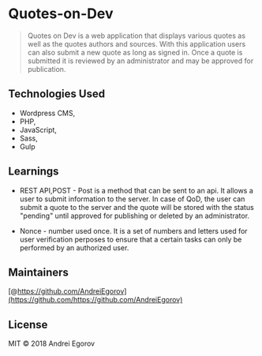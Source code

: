 # Quotes-on-Dev


> Quotes on Dev is a web application that displays various quotes as well as the quotes authors and sources. With this application users can also submit a new quote as long as signed in. Once a quote is submitted it is reviewed by an administrator and may be approved for publication.


## Technologies Used
* Wordpress CMS,
* PHP,
* JavaScript,
* Sass,
* Gulp

## Learnings

* REST API,POST - Post is a method that can be sent to an api. It allows a user to submit information to the server. In case of QoD, the user can submit a quote to the server and the quote will be stored with the status "pending" until approved for publishing or deleted by an administrator.

* Nonce - number used once. It is a set of numbers and letters used for user verification perposes to ensure that a certain tasks can only be performed by an authorized user.



## Maintainers

[@https://github.com/AndreiEgorov](https://github.com/https://github.com/AndreiEgorov)



## License

MIT © 2018 Andrei Egorov
